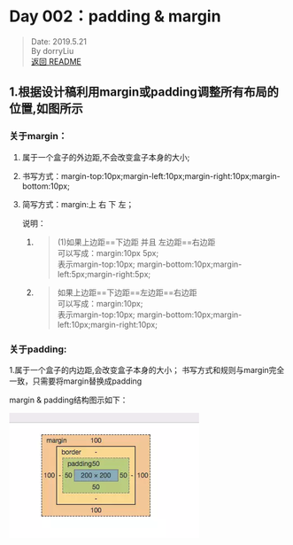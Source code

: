 # Day 002：padding & margin
> Date:  2019.5.21  
> By dorryLiu   
> [返回 README](README.md)  


## 1.根据设计稿利用margin或padding调整所有布局的位置,如图所示

### 关于margin：
1. 属于一个盒子的外边距,不会改变盒子本身的大小;
2. 书写方式：margin-top:10px;margin-left:10px;margin-right:10px;margin-bottom:10px;
3. 简写方式：margin:上 右 下 左；

    说明：  
    1.  > (1)如果上边距==下边距 并且 左边距==右边距  
        > 可以写成：margin:10px 5px;  
        > 表示margin-top:10px; margin-bottom:10px;margin-left:5px;margin-right:5px;  
    2.  >如果上边距==下边距==左边距==右边距  
        > 可以写成：margin:10px;  
        > 表示margin-top:10px; margin-bottom:10px;margin-left:10px;margin-right:10px;  

### 关于padding:  
1.属于一个盒子的内边距,会改变盒子本身的大小；
书写方式和规则与margin完全一致，只需要将margin替换成padding

margin & padding结构图示如下：

![](day2/1.png)


